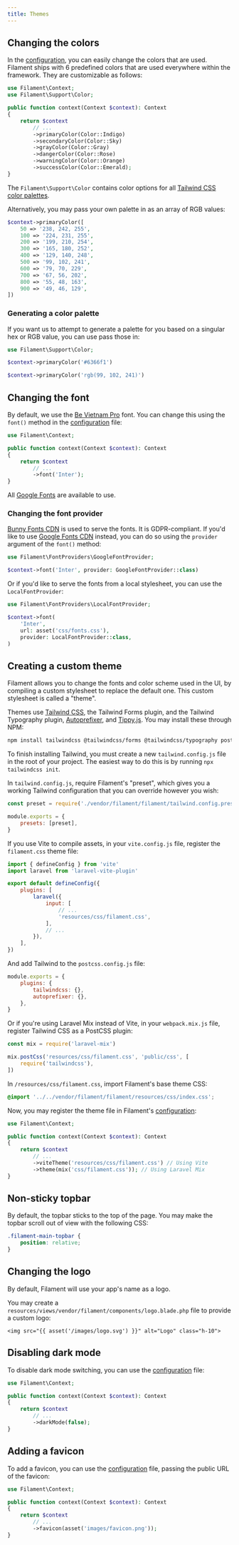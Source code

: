 ```yaml
---
title: Themes
---
```


## Changing the colors

In the [configuration](configuration), you can easily change the colors that are used. Filament ships with 6 predefined colors that are used everywhere within the framework. They are customizable as follows:

```php
use Filament\Context;
use Filament\Support\Color;

public function context(Context $context): Context
{
    return $context
        // ...
        ->primaryColor(Color::Indigo)
        ->secondaryColor(Color::Sky)
        ->grayColor(Color::Gray)
        ->dangerColor(Color::Rose)
        ->warningColor(Color::Orange)
        ->successColor(Color::Emerald);
}
```

The `Filament\Support\Color` contains color options for all [Tailwind CSS color palettes](https://tailwindcss.com/docs/customizing-colors).

Alternatively, you may pass your own palette in as an array of RGB values:

```php
$context->primaryColor([
    50 => '238, 242, 255',
    100 => '224, 231, 255',
    200 => '199, 210, 254',
    300 => '165, 180, 252',
    400 => '129, 140, 248',
    500 => '99, 102, 241',
    600 => '79, 70, 229',
    700 => '67, 56, 202',
    800 => '55, 48, 163',
    900 => '49, 46, 129',
])
```

### Generating a color palette

If you want us to attempt to generate a palette for you based on a singular hex or RGB value, you can use pass those in:

```php
use Filament\Support\Color;

$context->primaryColor('#6366f1')

$context->primaryColor('rgb(99, 102, 241)')
```

## Changing the font

By default, we use the [Be Vietnam Pro](https://fonts.google.com/specimen/Be+Vietnam+Pro) font. You can change this using the `font()` method in the [configuration](configuration) file:

```php
use Filament\Context;

public function context(Context $context): Context
{
    return $context
        // ...
        ->font('Inter');
}
```

All [Google Fonts](https://fonts.google.com) are available to use.

### Changing the font provider

[Bunny Fonts CDN](https://fonts.bunny.net) is used to serve the fonts. It is GDPR-compliant. If you'd like to use [Google Fonts CDN](https://fonts.google.com) instead, you can do so using the `provider` argument of the `font()` method:

```php
use Filament\FontProviders\GoogleFontProvider;

$context->font('Inter', provider: GoogleFontProvider::class)
```

Or if you'd like to serve the fonts from a local stylesheet, you can use the `LocalFontProvider`:

```php
use Filament\FontProviders\LocalFontProvider;

$context->font(
    'Inter',
    url: asset('css/fonts.css'),
    provider: LocalFontProvider::class,
)
```

## Creating a custom theme

Filament allows you to change the fonts and color scheme used in the UI, by compiling a custom stylesheet to replace the default one. This custom stylesheet is called a "theme".

Themes use [Tailwind CSS](https://tailwindcss.com), the Tailwind Forms plugin, and the Tailwind Typography plugin, [Autoprefixer](https://github.com/postcss/autoprefixer), and [Tippy.js](https://atomiks.github.io/tippyjs). You may install these through NPM:

```bash
npm install tailwindcss @tailwindcss/forms @tailwindcss/typography postcss autoprefixer tippy.js --save-dev
```

To finish installing Tailwind, you must create a new `tailwind.config.js` file in the root of your project. The easiest way to do this is by running `npx tailwindcss init`.

In `tailwind.config.js`, require Filament's "preset", which gives you a working Tailwind configuration that you can override however you wish:

```js
const preset = require('./vendor/filament/filament/tailwind.config.preset')

module.exports = {
    presets: [preset],
}
```

If you use Vite to compile assets, in your `vite.config.js` file, register the `filament.css` theme file:

```js
import { defineConfig } from 'vite'
import laravel from 'laravel-vite-plugin'

export default defineConfig({
    plugins: [
        laravel({
            input: [
                // ...
                'resources/css/filament.css',
            ],
            // ...
        }),
    ],
})
```

And add Tailwind to the `postcss.config.js` file:

```js
module.exports = {
    plugins: {
        tailwindcss: {},
        autoprefixer: {},
    },
}
```

Or if you're using Laravel Mix instead of Vite, in your `webpack.mix.js` file, register Tailwind CSS as a PostCSS plugin:

```js
const mix = require('laravel-mix')

mix.postCss('resources/css/filament.css', 'public/css', [
    require('tailwindcss'),
])
```

In `/resources/css/filament.css`, import Filament's base theme CSS:

```css
@import '../../vendor/filament/filament/resources/css/index.css';
```

Now, you may register the theme file in Filament's [configuration](configuration):

```php
use Filament\Context;

public function context(Context $context): Context
{
    return $context
        // ...
        ->viteTheme('resources/css/filament.css') // Using Vite
        ->theme(mix('css/filament.css')); // Using Laravel Mix
}
```

## Non-sticky topbar

By default, the topbar sticks to the top of the page. You may make the topbar scroll out of view with the following CSS:

```css
.filament-main-topbar {
    position: relative;
}
```

## Changing the logo

By default, Filament will use your app's name as a logo.

You may create a `resources/views/vendor/filament/components/logo.blade.php` file to provide a custom logo:

```blade
<img src="{{ asset('/images/logo.svg') }}" alt="Logo" class="h-10">
```

## Disabling dark mode

To disable dark mode switching, you can use the [configuration](configuration) file:

```php
use Filament\Context;

public function context(Context $context): Context
{
    return $context
        // ...
        ->darkMode(false);
}
```

## Adding a favicon

To add a favicon, you can use the [configuration](configuration) file, passing the public URL of the favicon:

```php
use Filament\Context;

public function context(Context $context): Context
{
    return $context
        // ...
        ->favicon(asset('images/favicon.png'));
}
```
